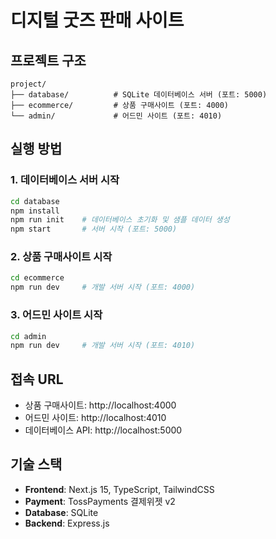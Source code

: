# 디지털 굿즈 판매 사이트

## 프로젝트 구조

```
project/
├── database/          # SQLite 데이터베이스 서버 (포트: 5000)
├── ecommerce/         # 상품 구매사이트 (포트: 4000)
└── admin/             # 어드민 사이트 (포트: 4010)
```

## 실행 방법

### 1. 데이터베이스 서버 시작

```bash
cd database
npm install
npm run init    # 데이터베이스 초기화 및 샘플 데이터 생성
npm start       # 서버 시작 (포트: 5000)
```

### 2. 상품 구매사이트 시작

```bash
cd ecommerce
npm run dev     # 개발 서버 시작 (포트: 4000)
```

### 3. 어드민 사이트 시작

```bash
cd admin
npm run dev     # 개발 서버 시작 (포트: 4010)
```

## 접속 URL

- 상품 구매사이트: http://localhost:4000
- 어드민 사이트: http://localhost:4010
- 데이터베이스 API: http://localhost:5000

## 기술 스택

- **Frontend**: Next.js 15, TypeScript, TailwindCSS
- **Payment**: TossPayments 결제위젯 v2
- **Database**: SQLite
- **Backend**: Express.js